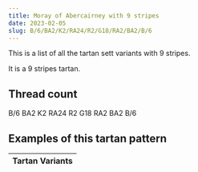 ```yaml
---
title: Moray of Abercairney with 9 stripes
date: 2023-02-05
slug: B/6/BA2/K2/RA24/R2/G18/RA2/BA2/B/6
---
```

This is a list of all the tartan sett variants with 9 stripes.

It is a 9 stripes tartan.


## Thread count
B/6 BA2 K2 RA24 R2 G18 RA2 BA2 B/6

## Examples of this tartan pattern

| Tartan Variants |
|---------------|
